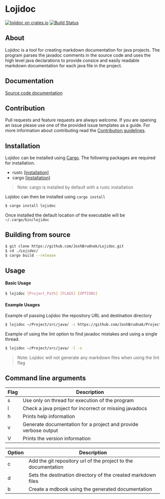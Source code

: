# Lojidoc

[![lojidoc on crates.io](http://meritbadge.herokuapp.com/lojidoc)](https://crates.io/crates/lojidoc) [![Build Status](https://travis-ci.org/JoshBrudnak/Lojidoc.svg?branch=master)](https://travis-ci.org/JoshBrudnak/Lojidoc)

## About

Lojidoc is a tool for creating markdown documentation for java projects. The
program parses the javadoc comments in the source code and uses the
high level java declarations to provide consice and easily readable markdown
documentation for each java file in the project.

## Documentation

[Source code documentation](https://joshbrudnak.github.io/Lojidoc/)

## Contribution

Pull requests and feature requests are always welcome. If you are opening an issue please use one of the provided issue templates as a guide. For more information about contributing read the [Contribution guidelines](https://github.com/JoshBrudnak/Lojidoc/blob/master/CONTRIBUTING.md).

## Installation

Lojidoc can be installed using [Cargo](http://crates.io/lojidoc). The following packages are required for installation.

- rustc [[installation]](https://www.rust-lang.org/en-US/install.html)
- cargo [[installation]](https://doc.rust-lang.org/cargo/getting-started/installation.html)

> Note: cargo is installed by default with a rustc installation

Lojidoc can then be installed using `cargo install`
```bash
$ cargo install lojidoc
```
Once installed the default location of the executable will be `~/.cargo/bin/lojidoc`

## Building from source

```bash
$ git clone https://github.com/JoshBrudnak/Lojidoc.git
$ cd ./Lojidoc/
$ cargo build --release
```

## Usage

#### Basic Usage

```bash
$ lojidoc [Project_Path] [FLAGS] [OPTIONS]
```

#### Example Usages

Example of passing Lojidoc the repository URL and destination directory
```bash
$ lojidoc ~/Project/src/java/ -c https://github.com/JoshBrudnak/Project/tree/master -d ~/docs/
```


Example of using the lint option to find javadoc mistakes and using a single thread.
```bash
$ lojidoc ~/Project/src/java/ -l -s
```
> Note: Lojidoc will not generate any markdown files when using the lint flag

## Command line arguments

| Flag | Description                                                     |
| ---- | --------------------------------------------------------------- |
| s    | Use only on thread for execution of the program                 |
| l    | Check a java project for incorrect or missing javadocs          |
| h    | Prints help information                                         |
| v    | Generate documentation for a project and provide verbose output |
| V    | Prints the version information                                  |

| Option    | Description                                                    |
| --------- | -------------------------------------------------------------- |
| c <URL>   | Add the git repository url of the project to the documentation |
| d <FILE>  | Sets the destination directory of the created markdown files   |
| b <FILE>  | Create a mdbook using the generated documentation              |
